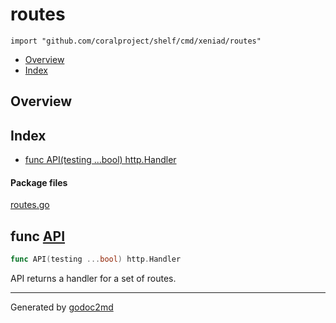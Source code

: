 

# routes
`import "github.com/coralproject/shelf/cmd/xeniad/routes"`

* [Overview](#pkg-overview)
* [Index](#pkg-index)

## <a name="pkg-overview">Overview</a>



## <a name="pkg-index">Index</a>
* [func API(testing ...bool) http.Handler](#API)


#### <a name="pkg-files">Package files</a>
[routes.go](/src/github.com/coralproject/shelf/cmd/xeniad/routes/routes.go) 





## <a name="API">func</a> [API](/src/target/routes.go?s=1648:1686#L50)
``` go
func API(testing ...bool) http.Handler
```
API returns a handler for a set of routes.








- - -
Generated by [godoc2md](http://godoc.org/github.com/davecheney/godoc2md)
